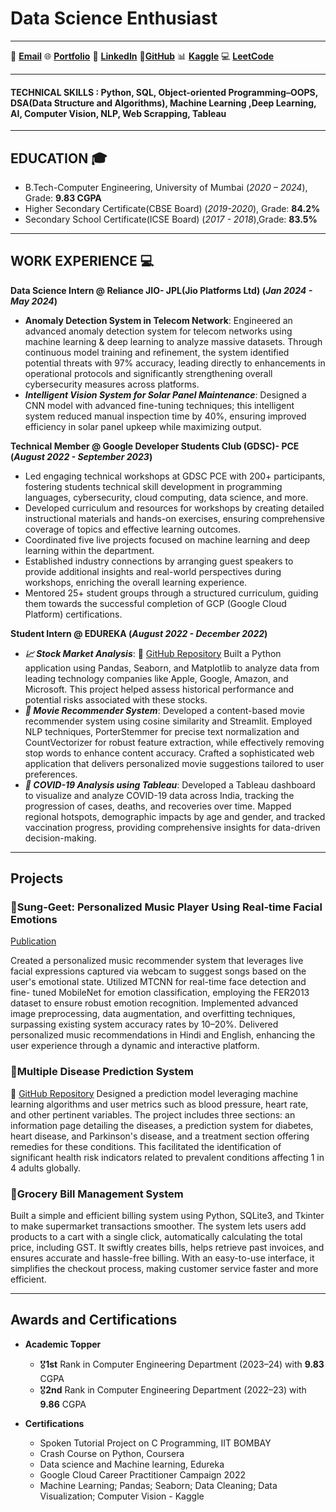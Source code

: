 # Data Science Enthusiast

---

📧 [**Email**](mailto:mallarsimran20@gmail.com)  🌐 [**Portfolio**](https://simranmallar.github.io/)  🔗 [**LinkedIn**](https://www.linkedin.com/in/simranmallar)  🐙[**GitHub**](https://github.com/SimranMallarr)  📊 [**Kaggle**](https://www.kaggle.com/cea327simranmallar/code)  💻 [**LeetCode**](https://leetcode.com/u/mallarsimran20/)  

---

#### TECHNICAL SKILLS : Python, SQL, Object-oriented Programming–OOPS, DSA(Data Structure and Algorithms), Machine Learning ,Deep Learning, AI, Computer Vision, NLP, Web Scrapping, Tableau 

---

## EDUCATION 🎓
- B.Tech-Computer Engineering, University of Mumbai (_2020 – 2024_), Grade: **9.83 CGPA**
- Higher Secondary Certificate(CBSE Board) (_2019-2020_), Grade: **84.2%**
- Secondary School Certificate(ICSE Board) (_2017 - 2018_),Grade: **83.5%**

---

## WORK EXPERIENCE 💻
**Data Science Intern @ Reliance JIO- JPL(Jio Platforms Ltd)  (_Jan 2024 - May 2024_)**
- **Anomaly Detection System in Telecom Network**: Engineered an advanced anomaly detection system for telecom networks using machine learning & deep learning
to analyze massive datasets. Through continuous model training and refinement, the system identified potential threats
with 97% accuracy, leading directly to enhancements in operational protocols and significantly strengthening
overall cybersecurity measures across platforms. 
- ***Intelligent Vision System for Solar Panel Maintenance***: Designed a CNN model with advanced fine-tuning techniques; this intelligent system reduced manual inspection time by 40%, ensuring improved efficiency in solar panel upkeep while maximizing output.

**Technical Member @ Google Developer Students Club (GDSC)- PCE (_August 2022 - September 2023_)**
- Led engaging technical workshops at GDSC PCE with 200+ participants, fostering students technical skill development in programming languages, cybersecurity, cloud computing, data science, and more. 
- Developed curriculum and resources for workshops by creating detailed instructional materials and hands-on exercises, ensuring comprehensive coverage of topics and effective learning outcomes. 
- Coordinated five live projects focused on machine learning and deep learning within the department. 
- Established industry connections by arranging guest speakers to provide additional insights and real-world 
perspectives during workshops, enriching the overall learning experience. 
- Mentored 25+ student groups through a structured curriculum, guiding them towards the successful completion 
of GCP (Google Cloud Platform) certifications.

**Student Intern @ EDUREKA  (_August 2022 - December 2022_)**
- ***📈 Stock Market Analysis***:
  🔗 [GitHub Repository](https://github.com/Simran-Mallar/Stock-Market-Analysis-using-Python)
  Built a Python application using Pandas, Seaborn, and Matplotlib to analyze data from leading technology companies like Apple, Google, Amazon, and Microsoft. This project
  helped assess historical performance and potential risks associated with these stocks. 
- ***🎥 Movie Recommender System***: Developed a content-based movie recommender system using cosine similarity and  Streamlit. Employed NLP techniques, PorterStemmer for precise text normalization and CountVectorizer for robust feature extraction, while effectively removing stop words to enhance content accuracy. Crafted a sophisticated web application that delivers personalized movie suggestions tailored to user preferences. 
- ***🦠 COVID-19 Analysis using Tableau***: Developed a Tableau dashboard to visualize and analyze COVID-19 data across India, tracking the progression of cases, deaths, and recoveries over time. Mapped regional hotspots, demographic impacts by age and gender, and tracked vaccination progress, providing comprehensive insights for data-driven decision-making.

---

## Projects
### 🎵Sung-Geet: Personalized Music Player Using Real-time Facial Emotions 
[Publication](https://www.jetir.org/papers/JETIR2406838.pdf)

Created a personalized music recommender system that leverages live facial expressions captured via webcam to suggest songs based on the user's emotional state. Utilized MTCNN for real-time face detection and fine- tuned MobileNet for emotion classification, employing the FER2013 dataset to ensure robust emotion recognition. Implemented advanced image preprocessing, data augmentation, and overfitting techniques, surpassing existing system accuracy rates by 10–20%. Delivered personalized music recommendations in Hindi and English, enhancing the user experience through a dynamic and interactive platform. 

### 🧬Multiple Disease Prediction System 
🔗 [GitHub Repository](https://github.com/Simran-Mallar/Multiple-Diesease-prediction-system)
Designed a prediction model leveraging machine learning algorithms and user metrics such as blood pressure, heart 
rate, and other pertinent variables. The project includes three sections: an information page detailing the diseases, a 
prediction system for diabetes, heart disease, and Parkinson's disease, and a treatment section offering remedies for 
these conditions. This facilitated the identification of significant health risk indicators related to prevalent conditions 
affecting 1 in 4 adults globally. 

### 🛒Grocery Bill Management System  
Built a simple and efficient billing system using Python, SQLite3, and Tkinter to make supermarket transactions smoother. The system lets users add products to a cart with a single click, automatically calculating the total price, including GST. It swiftly creates bills, helps retrieve past invoices, and ensures accurate and hassle-free billing. With an easy-to-use interface, it simplifies the checkout process, making customer service faster and more efficient.

---

## Awards and Certifications  

- **Academic Topper**  
  - 🎖**1st** Rank in Computer Engineering Department (2023–24) with **9.83** CGPA  
  - 🎖**2nd** Rank in Computer Engineering Department (2022–23) with **9.86** CGPA 

- **Certifications**  
  - Spoken Tutorial Project on C Programming, IIT BOMBAY
  - Crash Course on Python, Coursera
  - Data science and Machine learning, Edureka
  - Google Cloud Career Practitioner Campaign 2022
  - Machine Learning; Pandas; Seaborn; Data Cleaning; Data Visualization; Computer Vision - Kaggle
